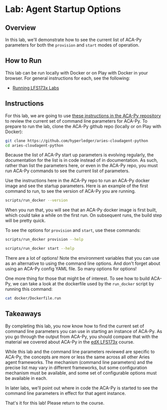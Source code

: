 # Lab: Agent Startup Options

## Overview

In this lab, we'll demonstrate how to see the current list of ACA-Py parameters for both the `provision` and `start` modes of operation.

## How to Run

This lab can be run locally with Docker or on Play with Docker in your browser. For general instructions for each, see the following:

- [Running LFS173x Labs](RunningLabs.md)

## Instructions

For this lab, we are going to use [these instructions in the ACA-Py repository](https://github.com/hyperledger/aries-cloudagent-python/blob/main/DevReadMe.md#configuring-aca-py-command-line-parameters) to review the current set of command line parameters for ACA-Py. To prepare to run the lab, clone the ACA-Py github repo (locally or on Play with Docker):

```bash
git clone https://github.com/hyperledger/aries-cloudagent-python
cd aries-cloudagent-python

```

Because the list of ACA-Py start up parameters is evolving regularly, the documentation for the list is in code instead of in documentation. As such, rather than list the parameters here, or even in the ACA-Py repo, you must run ACA-Py commands to see the current list of parameters.

Use the instructions here in the ACA-Py repo to run an ACA-Py docker image and see the startup parameters. Here is an example of the first command to run, to see the version of ACA-Py you are running.

```bash
scripts/run_docker --version

```

When you run that, you will see that an ACA-Py docker image is first built, which could take a while on the first run. On subsequent runs, the build step will be pretty quick.

To see the options for `provision` and `start`, use these commands:

```bash
scripts/run_docker provision --help

```

```bash
scripts/run_docker start --help

```

There are a lot of options! Note the environment variables that you can use as an alternative to using the command line options. And don't forget
about using an ACA-Py config YAML file. So many options for options!

One more thing for those that might be of interest. To see how to build ACA-Py, we can take a look at the dockerfile used by the `run_docker` script by running this command:

```bash
cat docker/Dockerfile.run

```

## Takeaways

By completing this lab, you now know how to find the current set of command line parameters you can use in starting an instance of ACA-Py. As you go through the output from ACA-Py, you should compare that with the material we covered about ACA-Py in the [edX LFS173x](https://www.edx.org/course/becoming-a-hyperledger-aries-developer) course.

While this lab and the command line parameters reviewed are specific to ACA-Py, the concepts are more or less the same across all other Aries agent frameworks. The mechanism (command line parameters) and the precise list may vary in different frameworks, but some configuration mechanism must be available, and some set of configurable options must be available in each.

In later labs, we'll point out where in code the ACA-Py is started to see the command line parameters in effect for that agent instance.

That's it for this lab! Please return to the course.

